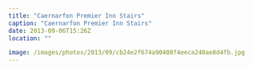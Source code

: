 ```yaml
---
title: "Caernarfon Premier Inn Stairs"
caption: "Caernarfon Premier Inn Stairs"
date: 2013-09-06T15:26Z
location: ""

image: /images/photos/2013/09/cb24e2f674a90408f4eeca240ae8d4fb.jpg
---
```

